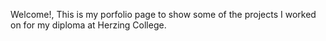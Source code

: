 Welcome!,
This is my porfolio page to show some of the projects I worked on for my diploma at Herzing College.
